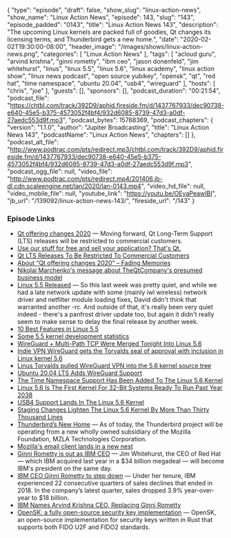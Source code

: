 {
  "type": "episode",
  "draft": false,
  "show_slug": "linux-action-news",
  "show_name": "Linux Action News",
  "episode": 143,
  "slug": "143",
  "episode_padded": "0143",
  "title": "Linux Action News 143",
  "description": "The upcoming Linux kernels are packed full of goodies, Qt changes its licensing terms, and Thunderbird gets a new home.",
  "date": "2020-02-02T19:30:00-08:00",
  "header_image": "/images/shows/linux-action-news.png",
  "categories": [
    "Linux Action News"
  ],
  "tags": [
    "acloud guru",
    "arvind krishna",
    "ginni rometty",
    "ibm ceo",
    "jason donenfeld",
    "jim whitehurst",
    "linus",
    "linux 5.5",
    "linux 5.6",
    "linux academy",
    "linux action show",
    "linux news podcast",
    "open source yubikey",
    "opensk",
    "qt",
    "red hat",
    "time namespace",
    "ubuntu 20.04",
    "usb4",
    "wireguard"
  ],
  "hosts": [
    "chris",
    "joe"
  ],
  "guests": [],
  "sponsors": [],
  "podcast_duration": "00:21:54",
  "podcast_file": "https://chtbl.com/track/392D9/aphid.fireside.fm/d/1437767933/dec90738-e640-45e5-b375-4573052f4bf4/932d6085-8739-47d3-a0df-27aedc553d9f.mp3",
  "podcast_bytes": 15768369,
  "podcast_chapters": {
    "version": "1.1.0",
    "author": "Jupiter Broadcasting",
    "title": "Linux Action News 143",
    "podcastName": "Linux Action News",
    "chapters": []
  },
  "podcast_alt_file": "http://www.podtrac.com/pts/redirect.mp3/chtbl.com/track/392D9/aphid.fireside.fm/d/1437767933/dec90738-e640-45e5-b375-4573052f4bf4/932d6085-8739-47d3-a0df-27aedc553d9f.mp3",
  "podcast_ogg_file": null,
  "video_file": "http://www.podtrac.com/pts/redirect.mp4/201406.jb-dl.cdn.scaleengine.net/lan/2020/lan-0143.mp4",
  "video_hd_file": null,
  "video_mobile_file": null,
  "youtube_link": "https://youtu.be/OEyaPeawIBI",
  "jb_url": "/139092/linux-action-news-143/",
  "fireside_url": "/143"
}


### Episode Links

  * [Qt offering changes 2020](https://www.qt.io/blog/qt-offering-changes-2020 "Qt offering changes 2020") — Moving forward, Qt Long-Term Support (LTS) releases will be restricted to commercial customers.
  * [Use our stuff for free and sell your application? That's Qt.](https://www.theregister.co.uk/2020/01/28/new_qt_terms_changes_are_necessary_for_our_business_model/ "Use our stuff for free and sell your application? That's Qt.")
  * [Qt LTS Releases To Be Restricted To Commercial Customers](https://www.phoronix.com/scan.php?page=news_item&px=Qt-Going-More-Commercial "Qt LTS Releases To Be Restricted To Commercial Customers")
  * [About “Qt offering changes 2020” – Fading Memories](https://valdyas.org/fading/software/about-qt-offering-changes-2020/ "About “Qt offering changes 2020” – Fading Memories")
  * [ Nikolai Marchenko's message about TheQtCompany's presumed business model](https://lists.qt-project.org/pipermail/development/2020-January/038410.html " Nikolai Marchenko's message about TheQtCompany's presumed business model")
  * [Linux 5.5 Released](https://lore.kernel.org/lkml/CAHk-=wigRZ6TSJU09bMk3Df2DiOw83B7TrQUq+iXroQCK5EVAQ@mail.gmail.com/T/ "Linux 5.5 Released") — So this last week was pretty quiet, and while we had a late network update with some (mainly iwl wireless) network driver and netfilter module loading fixes, David didn't think that warranted another -rc. And outside of that, it's really been very quiet indeed - there's a panfrost driver update too, but again it didn't really seem to make sense to delay the final release by another week.
  * [10 Best Features in Linux 5.5](https://www.omgubuntu.co.uk/2020/01/linux-5-5-features "10 Best Features in Linux 5.5")
  * [Some 5.5 kernel development statistics](https://lwn.net/Articles/810639/ "Some 5.5 kernel development statistics")
  * [WireGuard + Multi-Path TCP Were Merged Tonight Into Linux 5.6](https://www.phoronix.com/scan.php?page=news_item&px=Net-Next-For-Linux-5.6 "WireGuard + Multi-Path TCP Were Merged Tonight Into Linux 5.6")
  * [Indie VPN WireGuard gets the Torvalds seal of approval with inclusion in Linux kernel 5.6](https://www.theregister.co.uk/2020/01/29/wireguard_vpn_will_be_in_linux_56_kernel/ "Indie VPN WireGuard gets the Torvalds seal of approval with inclusion in Linux kernel 5.6")
  * [Linus Torvalds pulled WireGuard VPN into the 5.6 kernel source tree](https://arstechnica.com/gadgets/2020/01/linus-torvalds-pulled-wireguard-vpn-into-the-5-6-kernel-source-tree/ "Linus Torvalds pulled WireGuard VPN into the 5.6 kernel source tree")
  * [Ubuntu 20.04 LTS Adds WireGuard Support](https://www.phoronix.com/scan.php?page=news_item&px=Ubuntu-20.04-Adds-WireGuard "Ubuntu 20.04 LTS Adds WireGuard Support")
  * [The Time Namespace Support Has Been Added To The Linux 5.6 Kernel](https://www.phoronix.com/scan.php?page=news_item&px=Time-Namespace-In-Linux-5.6 "The Time Namespace Support Has Been Added To The Linux 5.6 Kernel")
  * [Linux 5.6 Is The First Kernel For 32-Bit Systems Ready To Run Past Year 2038](https://www.phoronix.com/scan.php?page=news_item&px=Linux-5.6-32-bit-Past-Y2038 "Linux 5.6 Is The First Kernel For 32-Bit Systems Ready To Run Past Year 2038")
  * [USB4 Support Lands In The Linux 5.6 Kernel](https://www.phoronix.com/scan.php?page=news_item&px=USB4-Hits-Linux-5.6 "USB4 Support Lands In The Linux 5.6 Kernel")
  * [Staging Changes Lighten The Linux 5.6 Kernel By More Than Thirty Thousand Lines](https://www.phoronix.com/scan.php?page=news_item&px=Linux-5.6-Staging "Staging Changes Lighten The Linux 5.6 Kernel By More Than Thirty Thousand Lines")
  * [Thunderbird’s New Home](https://blog.thunderbird.net/2020/01/thunderbirds-new-home/ "Thunderbird’s New Home") — As of today, the Thunderbird project will be operating from a new wholly owned subsidiary of the Mozilla Foundation, MZLA Technologies Corporation.
  * [Mozilla's email client lands in a new nest](https://www.theregister.co.uk/2020/01/30/mozilla_thunderbird_has_a_new_nest/ "Mozilla's email client lands in a new nest")
  * [Ginni Rometty is out as IBM CEO](https://www.businessinsider.com/ibm-ceo-ginni-rometty-arvind-krishna-replace-2020-1 "Ginni Rometty is out as IBM CEO") — Jim Whitehurst, the CEO of Red Hat — which IBM acquired last year in a $34 billion megadeal — will become IBM's president on the same day.
  * [IBM CEO Ginni Rometty to step down](https://fortune.com/2020/01/30/ibm-ceo-ginni-rometty-to-retire/ "IBM CEO Ginni Rometty to step down") — Under her tenure, IBM experienced 22 consecutive quarters of sales declines that ended in 2018. In the company’s latest quarter, sales dropped 3.9% year-over-year to $18 billion.
  * [IBM Names Arvind Krishna CEO, Replacing Ginni Rometty](https://www.bloomberg.com/news/articles/2020-01-30/ibm-names-arvind-krishna-as-ceo-rometty-to-retire-at-year-s-end "IBM Names Arvind Krishna CEO, Replacing Ginni Rometty")
  * [OpenSK: a fully open-source security key implementation](https://security.googleblog.com/2020/01/say-hello-to-opensk-fully-open-source.html "OpenSK: a fully open-source security key implementation") — OpenSK, an open-source implementation for security keys written in Rust that supports both FIDO U2F and FIDO2 standards.


